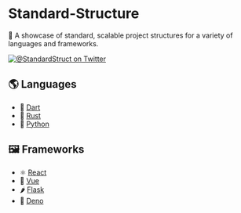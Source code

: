 # Standard-Structure

📂 A showcase of standard, scalable project structures for a variety of languages and frameworks.

[![@StandardStruct on Twitter](https://img.shields.io/twitter/follow/StandardStruct?style=social)](https://twitter.com/StandardStruct/)

## 🌎 Languages

- 🎯 [Dart](languages/dart)
- 🦀 [Rust](languages/rust)
- 🐍 [Python](languages/python)

## 🖼️ Frameworks

- ⚛️ [React](frameworks/react)
- 👀 [Vue](frameworks/vue)
- 🌶 [Flask](frameworks/flask)
- 🦕 [Deno](frameworks/deno)
